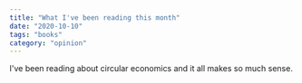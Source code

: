```yaml
---
title: "What I've been reading this month"
date: "2020-10-10"
tags: "books"
category: "opinion"
---
```

I've been reading about circular economics and it all makes so much sense.

